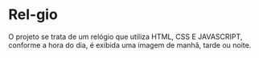 # Rel-gio
O projeto se trata de um relógio que utiliza HTML, CSS E JAVASCRIPT, conforme a hora do dia, é exibida uma imagem de manhã, tarde ou noite. 
